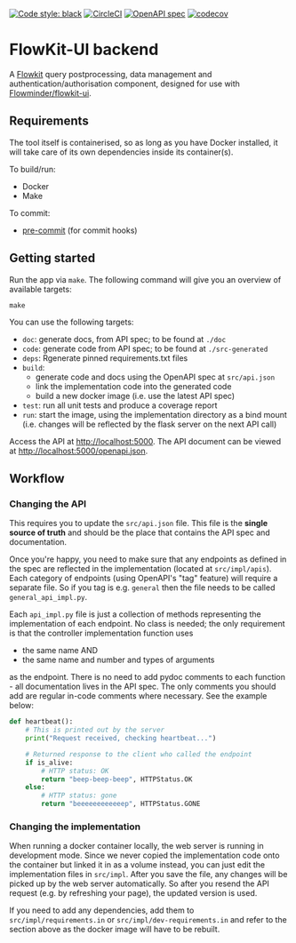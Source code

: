 [![Code style: black](https://img.shields.io/badge/code%20style-black-000000.svg)](https://github.com/psf/black)
[![CircleCI](https://circleci.com/gh/Flowminder/flowkit-ui-backend/tree/main.svg?style=shield&circle-token=796b4bc41e57655a4779f8d112f8985557668385)](https://circleci.com/gh/Flowminder/flowkit-ui-backend/tree/dev)
[![OpenAPI spec](https://img.shields.io/badge/OpenAPI_spec-online-brightgreen)](https://flowminder.github.io/flowkit-ui-backend)
[![codecov](https://codecov.io/gh/Flowminder/flowkit-ui-backend/branch/main/graph/badge.svg?token=RBS8T58USO)](https://codecov.io/gh/Flowminder/flowkit-ui-backend)

# FlowKit-UI backend

A [Flowkit](https://github.com/Flowminder/Flowkit) query postprocessing, data management and authentication/authorisation component, designed for use with [Flowminder/flowkit-ui](https://github.com/Flowminder/flowkit-ui).

## Requirements

The tool itself is containerised, so as long as you have Docker installed, it will take care of its own dependencies inside its container(s).

To build/run:

-   Docker
-   Make

To commit:

-   [pre-commit](https://pre-commit.com/) (for commit hooks)

## Getting started

Run the app via `make`. The following command will give you an overview of available targets:

```console
make
```

You can use the following targets:

-   `doc`: generate docs, from API spec; to be found at `./doc`
-   `code`: generate code from API spec; to be found at `./src-generated`
-   `deps`: Rgenerate pinned requirements.txt files
-   `build`:
    -   generate code and docs using the OpenAPI spec at `src/api.json`
    -   link the implementation code into the generated code
    -   build a new docker image (i.e. use the latest API spec)
-   `test`: run all unit tests and produce a coverage report
-   `run`: start the image, using the implementation directory as a bind mount (i.e. changes will be reflected by the flask server on the next API call)

Access the API at [http://localhost:5000](http://localhost:5000).
The API document can be viewed at [http://localhost:5000/openapi.json](http://localhost:5000/openapi.json).

## Workflow

### Changing the API

This requires you to update the `src/api.json` file.
This file is the **single source of truth** and should be the place that contains the API spec and documentation.

Once you're happy, you need to make sure that any endpoints as defined in the spec are reflected in the implementation (located at `src/impl/apis`).
Each category of endpoints (using OpenAPI's "tag" feature) will require a separate file. So if you tag is e.g. `general` then the file needs to be called `general_api_impl.py`.

Each `api_impl.py` file is just a collection of methods representing the implementation of each endpoint.
No class is needed; the only requirement is that the controller implementation function uses

-   the same name AND
-   the same name and number and types of arguments

as the endpoint. There is no need to add pydoc comments to each function - all documentation lives in the API spec. The only comments you should add are regular in-code comments where necessary. See the example below:

```python
def heartbeat():
    # This is printed out by the server
    print("Request received, checking heartbeat...")

    # Returned response to the client who called the endpoint
    if is_alive:
        # HTTP status: OK
        return "beep-beep-beep", HTTPStatus.OK
    else:
        # HTTP status: gone
        return "beeeeeeeeeeeep", HTTPStatus.GONE
```

### Changing the implementation

When running a docker container locally, the web server is running in development mode.
Since we never copied the implementation code onto the container but linked it in as a volume instead, you can just edit the implementation files in `src/impl`. After you save the file, any changes will be picked up by the web server automatically. So after you resend the API request (e.g. by refreshing your page), the updated version is used.

If you need to add any dependencies, add them to `src/impl/requirements.in` or `src/impl/dev-requirements.in` and refer to the section above as the docker image will have to be rebuilt.

